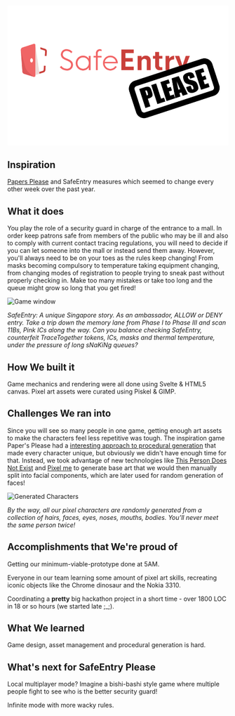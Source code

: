 ![Icon](icon.png)

## Inspiration

[Papers Please](https://store.steampowered.com/app/239030/Papers_Please/) and SafeEntry measures which seemed to change every other week over the past year.

## What it does

You play the role of a security guard in charge of the entrance to a mall. In order keep patrons safe from members of the public who may be ill and also to comply with current contact tracing regulations, you will need to decide if you can let someone into the mall or instead send them away. However, you'll always need to be on your toes as the rules keep changing! From masks becoming compulsory to temperature taking equipment changing, from changing modes of registration to people trying to sneak past without properly checking in. Make too many mistakes or take too long and the queue might grow so long that you get fired!

![Game window](https://cdn.discordapp.com/attachments/796226828452364308/797293622953246720/5.png)

_SafeEntry: A unique Singapore story. As an ambassador, ALLOW or DENY entry. Take a trip down the memory lane from Phase I to Phase III and scan 11Bs, Pink ICs along the way. Can you balance checking SafeEntry, counterfeit TraceTogether tokens, ICs, masks and thermal temperature, under the pressure of long sNaKiNg queues?_

## How We built it

Game mechanics and rendering were all done using Svelte & HTML5 canvas. Pixel art assets were curated using Piskel & GIMP.

## Challenges We ran into

Since you will see so many people in one game, getting enough art assets to make the characters feel less repetitive was tough. The inspiration game Paper's Please had a [interesting approach to procedural generation](https://forums.tigsource.com/index.php?topic=29750.msg820306#msg820306) that made every character unique, but obviously we didn't have enough time for that. Instead, we took advantage of new technologies like [This Person Does Not Exist](https://thispersondoesnotexist.com/) and [Pixel me](https://pixel-me.tokyo/en/) to generate base art that we would then manually split into facial components, which are later used for random generation of faces!

![Generated Characters](https://cdn.discordapp.com/attachments/796226828452364308/797293634428862504/4.png)

_By the way, all our pixel characters are randomly generated from a collection of hairs, faces, eyes, noses, mouths, bodies. You’ll never meet the same person twice!_

## Accomplishments that We're proud of

Getting our minimum-viable-prototype done at 5AM.

Everyone in our team learning some amount of pixel art skills, recreating iconic objects like the Chrome dinosaur and the Nokia 3310.

Coordinating a **pretty** big hackathon project in a short time - over 1800 LOC in 18 or so hours (we started late ;_;).

## What We learned

Game design, asset management and procedural generation is hard. 


## What's next for SafeEntry Please

Local multiplayer mode? Imagine a bishi-bashi style game where multiple people fight to see who is the better security guard!

Infinite mode with more wacky rules.
